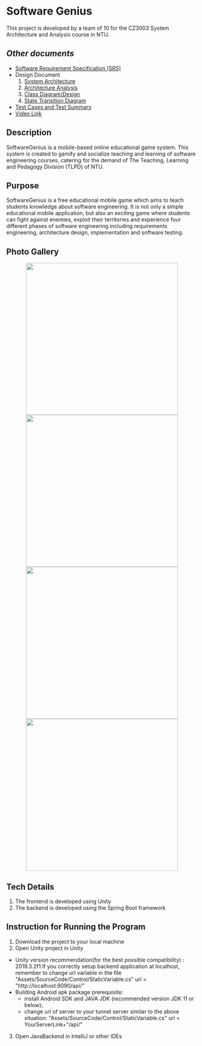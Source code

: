 # Software Genius
This project is developed by a team of 10 for the CZ3003 System Architecture and Analysis course in NTU.

## *Other documents*
- [Software Requirement Specification (SRS)](https://github.com/DouMaokang/SoftwareGenius/blob/master/Doc/SoftwareGenius%20SRS.pdf)
- Design Document
  1. [System Architecture](https://github.com/DouMaokang/SoftwareGenius/blob/master/Doc/ArchitectureDiagram.png)
  2. [Architecture Analysis](https://github.com/DouMaokang/SoftwareGenius/blob/master/Doc/Architecutre%20Analysis.pdf)
  3. [Class Diagram/Design](https://github.com/DouMaokang/SoftwareGenius/blob/master/Doc/ClassDiagram.png)
  4. [State Transition Diagram](https://github.com/DouMaokang/SoftwareGenius/blob/master/Doc/DialogMap.png)
- [Test Cases and Test Summary](https://github.com/DouMaokang/SoftwareGenius/blob/master/Doc/Test%20Summary.pdf)
- [Video Link](https://youtu.be/AXvxKKn1OTU)


## Description
SoftwareGenius is a mobile-based online educational game system. This system is created to gamify and socialize teaching and learning of software engineering courses, catering for the demand of The Teaching, Learning and Pedagogy Division (TLPD) of NTU.

## Purpose
SoftwareGenius is a free educational mobile game which aims to teach students knowledge about software engineering. It is not only a simple educational mobile application, but also an exciting game where students can fight against enemies, exploit their territories and experience four different phases of software engineering including requirements engineering, architecture design, implementation and software testing.

## Photo Gallery
<p align="center">
  <img src="https://github.com/DouMaokang/SoftwareGenius/blob/master/Doc/img1.png" width="400">
  <img src="https://github.com/DouMaokang/SoftwareGenius/blob/master/Doc/img2.png" width="400">
  <img src="https://github.com/DouMaokang/SoftwareGenius/blob/master/Doc/img3.png" width="400">
  <img src="https://github.com/DouMaokang/SoftwareGenius/blob/master/Doc/img4.png" width="400">
</p>

## Tech Details
1. The frontend is developed using Unity
2. The backend is developed using the Spring Boot framework


## Instruction for Running the Program
1. Download the project to your local machine
2. Open Unity project in Unity
  - Unity version recommendation(for the best possible compatibility) : 2019.3.2f1
If you correctly setup backend application at localhost, remember to change url variable in the file "Assets/SourceCode/Control/StaticVariable.cs"
url = "http://localhost:9090/api/"
- Building Android apk package prerequisite: 
  - install Android SDK and JAVA JDK (recommended version JDK 11 or below);
  - change url of server to your tunnel server similar to the above situation: "Assets/SourceCode/Control/StaticVariable.cs"
url = YourServerLink+"/api/"
3. Open JavaBackend in IntelliJ or other IDEs

